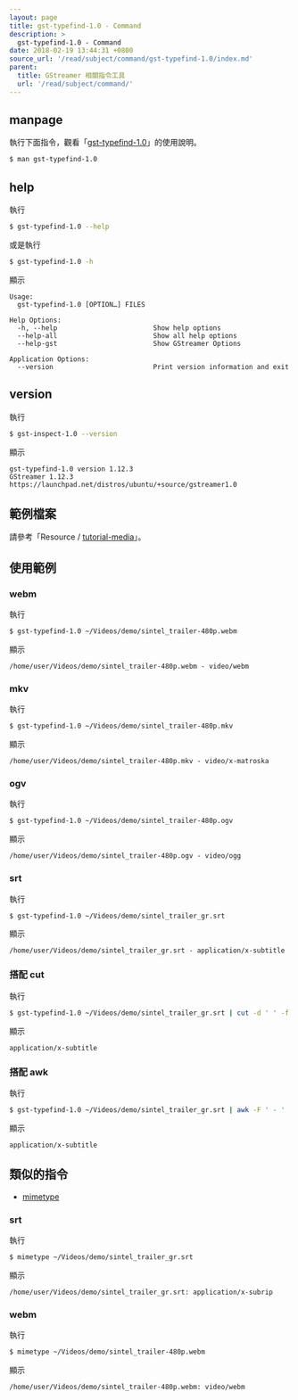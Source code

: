 ```yaml
---
layout: page
title: gst-typefind-1.0 - Command
description: >
  gst-typefind-1.0 - Command
date: 2018-02-19 13:44:31 +0800
source_url: '/read/subject/command/gst-typefind-1.0/index.md'
parent:
  title: GStreamer 相關指令工具
  url: '/read/subject/command/'
---
```



## manpage

執行下面指令，觀看「[gst-typefind-1.0](http://manpages.ubuntu.com/manpages/artful/en/man1/gst-typefind-1.0.1.html)」的使用說明。

``` sh
$ man gst-typefind-1.0
```

## help

執行

``` sh
$ gst-typefind-1.0 --help
```

或是執行

``` sh
$ gst-typefind-1.0 -h
```

顯示

```
Usage:
  gst-typefind-1.0 [OPTION…] FILES

Help Options:
  -h, --help                        Show help options
  --help-all                        Show all help options
  --help-gst                        Show GStreamer Options

Application Options:
  --version                         Print version information and exit

```

## version

執行

``` sh
$ gst-inspect-1.0 --version
```

顯示

```
gst-typefind-1.0 version 1.12.3
GStreamer 1.12.3
https://launchpad.net/distros/ubuntu/+source/gstreamer1.0
```


## 範例檔案

請參考「Resource / [tutorial-media](/book-framework-gstreamer/read/resource/tutorial-media/)」。


## 使用範例


### webm

執行

``` sh
$ gst-typefind-1.0 ~/Videos/demo/sintel_trailer-480p.webm
```

顯示

```
/home/user/Videos/demo/sintel_trailer-480p.webm - video/webm
```

### mkv

執行

``` sh
$ gst-typefind-1.0 ~/Videos/demo/sintel_trailer-480p.mkv
```

顯示

```
/home/user/Videos/demo/sintel_trailer-480p.mkv - video/x-matroska
```

### ogv

執行

``` sh
$ gst-typefind-1.0 ~/Videos/demo/sintel_trailer-480p.ogv
```

顯示

```
/home/user/Videos/demo/sintel_trailer-480p.ogv - video/ogg
```

### srt

執行

``` sh
$ gst-typefind-1.0 ~/Videos/demo/sintel_trailer_gr.srt
```

顯示

```
/home/user/Videos/demo/sintel_trailer_gr.srt - application/x-subtitle
```

### 搭配 cut

執行

``` sh
$ gst-typefind-1.0 ~/Videos/demo/sintel_trailer_gr.srt | cut -d ' ' -f 3
```

顯示

```
application/x-subtitle
```

### 搭配 awk

執行

``` sh
$ gst-typefind-1.0 ~/Videos/demo/sintel_trailer_gr.srt | awk -F ' - ' '{printf "%s\n", $2}'
```

顯示

```
application/x-subtitle
```

## 類似的指令

* [mimetype](http://manpages.ubuntu.com/manpages/artful/en/man1/mimetype.1p.html)

### srt

執行

``` sh
$ mimetype ~/Videos/demo/sintel_trailer_gr.srt
```

顯示

```
/home/user/Videos/demo/sintel_trailer_gr.srt: application/x-subrip
```

### webm

執行

``` sh
$ mimetype ~/Videos/demo/sintel_trailer-480p.webm
```

顯示

```
/home/user/Videos/demo/sintel_trailer-480p.webm: video/webm
```
